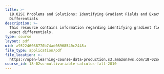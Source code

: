 ```yaml
---
title: >-
  18.02SC Problems and Solutions: Identifying Gradient Fields and Exact
  Differentials
description: >-
  This resource contains information regarding identifying gradient fields and
  exact differentials.
type: course
layout: pdf
uid: a952246038770b74ad08968540c2448a
file_type: application/pdf
file_location: >-
  https://open-learning-course-data-production.s3.amazonaws.com/18-02sc-multivariable-calculus-fall-2010/a952246038770b74ad08968540c2448a_MIT18_02SC_pb_62_comb.pdf
course_id: 18-02sc-multivariable-calculus-fall-2010
---
```


